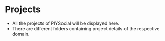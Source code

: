 # Projects
- All the projects of PIYSocial will be displayed here. 
- There are different folders containing project details of the respective domain.
